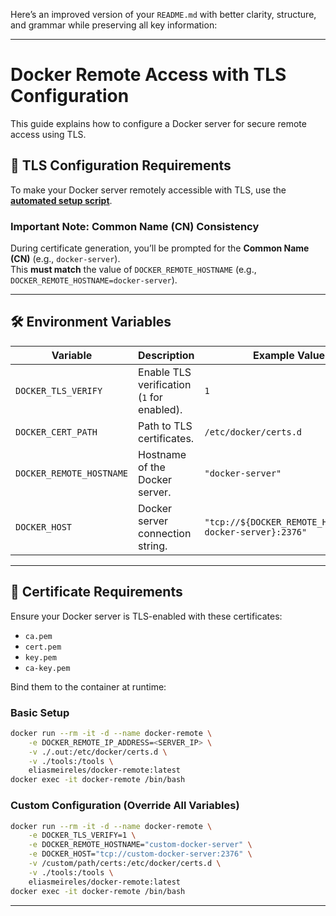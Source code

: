 Here’s an improved version of your `README.md` with better clarity, structure, and grammar while preserving all key
information:

---

# Docker Remote Access with TLS Configuration

This guide explains how to configure a Docker server for secure remote access using TLS.

## 🔐 TLS Configuration Requirements

To make your Docker server remotely accessible with TLS, use the
**[automated setup script](https://github.com/eliasmeireles/docker-deployment/blob/main/docker-remote)**.

### Important Note: Common Name (CN) Consistency

During certificate generation, you’ll be prompted for the **Common Name (CN)** (e.g., `docker-server`).  
This **must match** the value of `DOCKER_REMOTE_HOSTNAME` (e.g., `DOCKER_REMOTE_HOSTNAME=docker-server`).

---

## 🛠️ Environment Variables

| Variable                 | Description                                | Example Value                                           |
|--------------------------|--------------------------------------------|---------------------------------------------------------|
| `DOCKER_TLS_VERIFY`      | Enable TLS verification (`1` for enabled). | `1`                                                     |
| `DOCKER_CERT_PATH`       | Path to TLS certificates.                  | `/etc/docker/certs.d`                                   |
| `DOCKER_REMOTE_HOSTNAME` | Hostname of the Docker server.             | `"docker-server"`                                       |
| `DOCKER_HOST`            | Docker server connection string.           | `"tcp://${DOCKER_REMOTE_HOSTNAME:-docker-server}:2376"` |

---

## 📜 Certificate Requirements

Ensure your Docker server is TLS-enabled with these certificates:

- `ca.pem`
- `cert.pem`
- `key.pem`
- `ca-key.pem`

Bind them to the container at runtime:

### Basic Setup

```sh
docker run --rm -it -d --name docker-remote \
    -e DOCKER_REMOTE_IP_ADDRESS=<SERVER_IP> \
    -v ./.out:/etc/docker/certs.d \
    -v ./tools:/tools \
    eliasmeireles/docker-remote:latest
docker exec -it docker-remote /bin/bash
```

### Custom Configuration (Override All Variables)

```sh
docker run --rm -it -d --name docker-remote \
    -e DOCKER_TLS_VERIFY=1 \
    -e DOCKER_REMOTE_HOSTNAME="custom-docker-server" \
    -e DOCKER_HOST="tcp://custom-docker-server:2376" \
    -v /custom/path/certs:/etc/docker/certs.d \
    -v ./tools:/tools \
    eliasmeireles/docker-remote:latest
docker exec -it docker-remote /bin/bash
```

---
